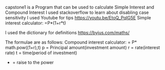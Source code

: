  capstone1 is a Program that can be used to calculate Simple Interest and Compound Interest
 I used stackoverflow to learn about disabling case sensitivity
 I used Youtube for tips https://youtu.be/EtoQ_PqIG5E
 Simple interest calculator: =P*(1+r*t)

 I used the dictionary for definitions https://byjus.com/maths/

The formulae are as follows:
Compound interest calculator: = P* math.pow((1+r),t)
 p = Principal amount(investment amount)
 r = rate(interest rate)
 t = time(period of investment)
 * = raise to the power

